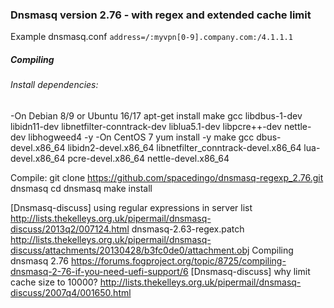 ### Dnsmasq version 2.76 - with regex and extended cache limit
Example dnsmasq.conf
`address=/:myvpn[0-9].company.com:/4.1.1.1`

##### Compiling
###### Install dependencies:
-On Debian 8/9 or Ubuntu 16/17
apt-get install make gcc libdbus-1-dev libidn11-dev libnetfilter-conntrack-dev liblua5.1-dev libpcre++-dev nettle-dev libhogweed4 -y
-On CentOS 7
yum install -y make gcc dbus-devel.x86_64 libidn2-devel.x86_64 libnetfilter_conntrack-devel.x86_64 lua-devel.x86_64 pcre-devel.x86_64 nettle-devel.x86_64

Compile:
git clone https://github.com/spacedingo/dnsmasq-regexp_2.76.git dnsmasq
cd dnsmasq
make install


[Dnsmasq-discuss] using regular expressions in server list
http://lists.thekelleys.org.uk/pipermail/dnsmasq-discuss/2013q2/007124.html
dnsmasq-2.63-regex.patch
http://lists.thekelleys.org.uk/pipermail/dnsmasq-discuss/attachments/20130428/b3fc0de0/attachment.obj
Compiling dnsmasq 2.76
https://forums.fogproject.org/topic/8725/compiling-dnsmasq-2-76-if-you-need-uefi-support/6
[Dnsmasq-discuss] why limit cache size to 10000?
http://lists.thekelleys.org.uk/pipermail/dnsmasq-discuss/2007q4/001650.html
